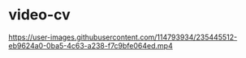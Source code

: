 # video-cv


https://user-images.githubusercontent.com/114793934/235445512-eb9624a0-0ba5-4c63-a238-f7c9bfe064ed.mp4

